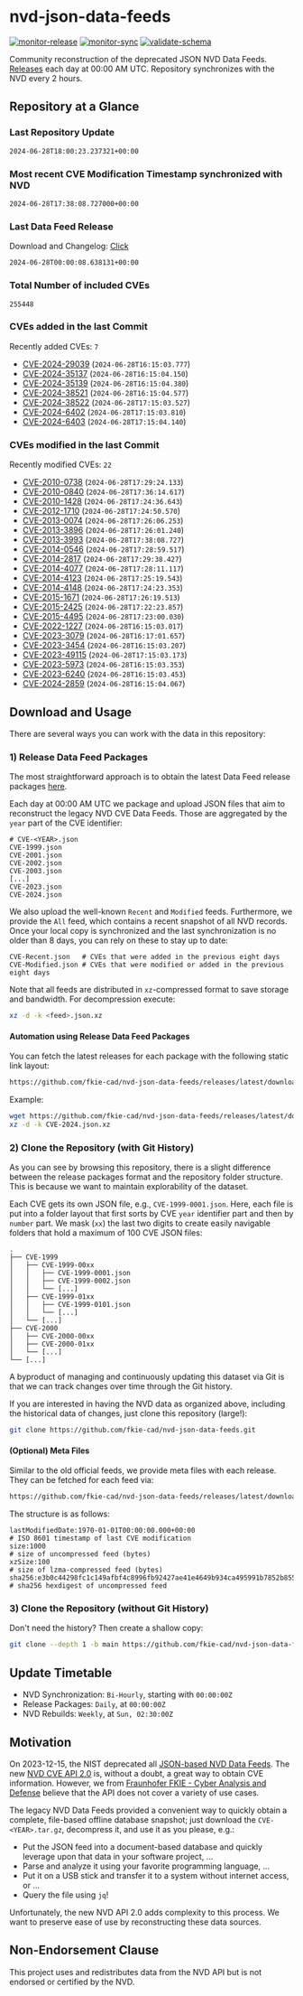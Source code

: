 # nvd-json-data-feeds

[![monitor-release](https://github.com/fkie-cad/nvd-json-data-feeds/actions/workflows/monitor_release.yml/badge.svg)](https://github.com/fkie-cad/nvd-json-data-feeds/actions/workflows/monitor_release.yml)
[![monitor-sync](https://github.com/fkie-cad/nvd-json-data-feeds/actions/workflows/monitor_sync.yml/badge.svg)](https://github.com/fkie-cad/nvd-json-data-feeds/actions/workflows/monitor_sync.yml)
[![validate-schema](https://github.com/fkie-cad/nvd-json-data-feeds/actions/workflows/validate_schema.yml/badge.svg)](https://github.com/fkie-cad/nvd-json-data-feeds/actions/workflows/validate_schema.yml)

Community reconstruction of the deprecated JSON NVD Data Feeds.
[Releases](https://github.com/fkie-cad/nvd-json-data-feeds/releases/latest) each day at 00:00 AM UTC.
Repository synchronizes with the NVD every 2 hours.

## Repository at a Glance

### Last Repository Update

```plain
2024-06-28T18:00:23.237321+00:00
```

### Most recent CVE Modification Timestamp synchronized with NVD

```plain
2024-06-28T17:38:08.727000+00:00
```

### Last Data Feed Release

Download and Changelog: [Click](https://github.com/fkie-cad/nvd-json-data-feeds/releases/latest)

```plain
2024-06-28T00:00:08.638131+00:00
```

### Total Number of included CVEs

```plain
255448
```

### CVEs added in the last Commit

Recently added CVEs: `7`

- [CVE-2024-29039](CVE-2024/CVE-2024-290xx/CVE-2024-29039.json) (`2024-06-28T16:15:03.777`)
- [CVE-2024-35137](CVE-2024/CVE-2024-351xx/CVE-2024-35137.json) (`2024-06-28T16:15:04.150`)
- [CVE-2024-35139](CVE-2024/CVE-2024-351xx/CVE-2024-35139.json) (`2024-06-28T16:15:04.380`)
- [CVE-2024-38521](CVE-2024/CVE-2024-385xx/CVE-2024-38521.json) (`2024-06-28T16:15:04.577`)
- [CVE-2024-38522](CVE-2024/CVE-2024-385xx/CVE-2024-38522.json) (`2024-06-28T17:15:03.527`)
- [CVE-2024-6402](CVE-2024/CVE-2024-64xx/CVE-2024-6402.json) (`2024-06-28T17:15:03.810`)
- [CVE-2024-6403](CVE-2024/CVE-2024-64xx/CVE-2024-6403.json) (`2024-06-28T17:15:04.140`)


### CVEs modified in the last Commit

Recently modified CVEs: `22`

- [CVE-2010-0738](CVE-2010/CVE-2010-07xx/CVE-2010-0738.json) (`2024-06-28T17:29:24.133`)
- [CVE-2010-0840](CVE-2010/CVE-2010-08xx/CVE-2010-0840.json) (`2024-06-28T17:36:14.617`)
- [CVE-2010-1428](CVE-2010/CVE-2010-14xx/CVE-2010-1428.json) (`2024-06-28T17:24:36.643`)
- [CVE-2012-1710](CVE-2012/CVE-2012-17xx/CVE-2012-1710.json) (`2024-06-28T17:24:50.570`)
- [CVE-2013-0074](CVE-2013/CVE-2013-00xx/CVE-2013-0074.json) (`2024-06-28T17:26:06.253`)
- [CVE-2013-3896](CVE-2013/CVE-2013-38xx/CVE-2013-3896.json) (`2024-06-28T17:26:01.240`)
- [CVE-2013-3993](CVE-2013/CVE-2013-39xx/CVE-2013-3993.json) (`2024-06-28T17:38:08.727`)
- [CVE-2014-0546](CVE-2014/CVE-2014-05xx/CVE-2014-0546.json) (`2024-06-28T17:28:59.517`)
- [CVE-2014-2817](CVE-2014/CVE-2014-28xx/CVE-2014-2817.json) (`2024-06-28T17:29:38.427`)
- [CVE-2014-4077](CVE-2014/CVE-2014-40xx/CVE-2014-4077.json) (`2024-06-28T17:28:11.117`)
- [CVE-2014-4123](CVE-2014/CVE-2014-41xx/CVE-2014-4123.json) (`2024-06-28T17:25:19.543`)
- [CVE-2014-4148](CVE-2014/CVE-2014-41xx/CVE-2014-4148.json) (`2024-06-28T17:24:23.353`)
- [CVE-2015-1671](CVE-2015/CVE-2015-16xx/CVE-2015-1671.json) (`2024-06-28T17:26:19.513`)
- [CVE-2015-2425](CVE-2015/CVE-2015-24xx/CVE-2015-2425.json) (`2024-06-28T17:22:23.857`)
- [CVE-2015-4495](CVE-2015/CVE-2015-44xx/CVE-2015-4495.json) (`2024-06-28T17:23:00.030`)
- [CVE-2022-1227](CVE-2022/CVE-2022-12xx/CVE-2022-1227.json) (`2024-06-28T16:15:03.017`)
- [CVE-2023-3079](CVE-2023/CVE-2023-30xx/CVE-2023-3079.json) (`2024-06-28T16:17:01.657`)
- [CVE-2023-3454](CVE-2023/CVE-2023-34xx/CVE-2023-3454.json) (`2024-06-28T16:15:03.207`)
- [CVE-2023-49115](CVE-2023/CVE-2023-491xx/CVE-2023-49115.json) (`2024-06-28T17:15:03.173`)
- [CVE-2023-5973](CVE-2023/CVE-2023-59xx/CVE-2023-5973.json) (`2024-06-28T16:15:03.353`)
- [CVE-2023-6240](CVE-2023/CVE-2023-62xx/CVE-2023-6240.json) (`2024-06-28T16:15:03.453`)
- [CVE-2024-2859](CVE-2024/CVE-2024-28xx/CVE-2024-2859.json) (`2024-06-28T16:15:04.067`)


## Download and Usage

There are several ways you can work with the data in this repository:

### 1) Release Data Feed Packages

The most straightforward approach is to obtain the latest Data Feed release packages [here](https://github.com/fkie-cad/nvd-json-data-feeds/releases/latest).

Each day at 00:00 AM UTC we package and upload JSON files that aim to reconstruct the legacy NVD CVE Data Feeds.
Those are aggregated by the `year` part of the CVE identifier:

```
# CVE-<YEAR>.json
CVE-1999.json
CVE-2001.json
CVE-2002.json
CVE-2003.json
[...]
CVE-2023.json
CVE-2024.json
```

We also upload the well-known `Recent` and `Modified` feeds.
Furthermore, we provide the `All` feed, which contains a recent snapshot of all NVD records.
Once your local copy is synchronized and the last synchronization is no older than 8 days, you can rely on these to stay up to date:

```plain
CVE-Recent.json   # CVEs that were added in the previous eight days
CVE-Modified.json # CVEs that were modified or added in the previous eight days
```

Note that all feeds are distributed in `xz`-compressed format to save storage and bandwidth.
For decompression execute:

```sh
xz -d -k <feed>.json.xz
```

#### Automation using Release Data Feed Packages

You can fetch the latest releases for each package with the following static link layout:

```sh
https://github.com/fkie-cad/nvd-json-data-feeds/releases/latest/download/CVE-<YEAR>.json.xz
```

Example:

```sh
wget https://github.com/fkie-cad/nvd-json-data-feeds/releases/latest/download/CVE-2024.json.xz
xz -d -k CVE-2024.json.xz
```

### 2) Clone the Repository (with Git History)

As you can see by browsing this repository, there is a slight difference between the release packages format and the repository folder structure.
This is because we want to maintain explorability of the dataset.

Each CVE gets its own JSON file, e.g., `CVE-1999-0001.json`.
Here, each file is put into a folder layout that first sorts by CVE `year` identifier part and then by `number` part.
We mask (`xx`) the last two digits to create easily navigable folders that hold a maximum of 100 CVE JSON files:

```plain
.
├── CVE-1999
│   ├── CVE-1999-00xx
│   │   ├── CVE-1999-0001.json
│   │   ├── CVE-1999-0002.json
│   │   └── [...]
│   ├── CVE-1999-01xx
│   │   ├── CVE-1999-0101.json
│   │   └── [...]
│   └── [...]
├── CVE-2000
│   ├── CVE-2000-00xx
│   ├── CVE-2000-01xx
│   └── [...]
└── [...]
```

A byproduct of managing and continuously updating this dataset via Git is that we can track changes over time through the Git history.

If you are interested in having the NVD data as organized above, including the historical data of changes, just clone this repository (large!):

```sh
git clone https://github.com/fkie-cad/nvd-json-data-feeds.git
```

#### (Optional) Meta Files

Similar to the old official feeds, we provide meta files with each release. They can be fetched for each feed via:

```sh
https://github.com/fkie-cad/nvd-json-data-feeds/releases/latest/download/CVE-<YEAR>.meta
```

The structure is as follows:

```plain
lastModifiedDate:1970-01-01T00:00:00.000+00:00                          # ISO 8601 timestamp of last CVE modification
size:1000                                                               # size of uncompressed feed (bytes)
xzSize:100                                                              # size of lzma-compressed feed (bytes)
sha256:e3b0c44298fc1c149afbf4c8996fb92427ae41e4649b934ca495991b7852b855 # sha256 hexdigest of uncompressed feed
```

### 3) Clone the Repository (without Git History)

Don't need the history? Then create a shallow copy:

```sh
git clone --depth 1 -b main https://github.com/fkie-cad/nvd-json-data-feeds.git
```


## Update Timetable

* NVD Synchronization: `Bi-Hourly`, starting with `00:00:00Z`
* Release Packages: `Daily`, at `00:00:00Z`
* NVD Rebuilds: `Weekly`, at `Sun, 02:30:00Z`


## Motivation

On 2023-12-15, the NIST deprecated all [JSON-based NVD Data Feeds](https://nvd.nist.gov/vuln/data-feeds#divRetirementBanner-1).
The new [NVD CVE API 2.0](https://nvd.nist.gov/developers/vulnerabilities) is, without a doubt, a great way to obtain CVE information.
However, we from [Fraunhofer FKIE - Cyber Analysis and Defense](https://www.fkie.fraunhofer.de/en/departments/cad.html) believe that the API does not cover a variety of use cases.

The legacy NVD Data Feeds provided a convenient way to quickly obtain a complete, file-based offline database snapshot; just download the `CVE-<YEAR>.tar.gz`, decompress it, and use it as you please, e.g.:

- Put the JSON feed into a document-based database and quickly leverage upon that data in your software project, ...
- Parse and analyze it using your favorite programming language, ...
- Put it on a USB stick and transfer it to a system without internet access, or ...
- Query the file using `jq`!

Unfortunately, the new NVD API 2.0 adds complexity to this process.
We want to preserve ease of use by reconstructing these data sources.

## Non-Endorsement Clause

This project uses and redistributes data from the NVD API but is not endorsed or certified by the NVD.